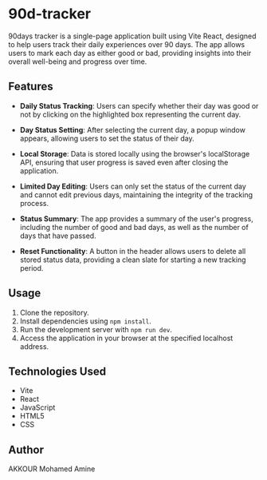 # 90d-tracker

90days tracker is a single-page application built using Vite React, designed to help users track their daily experiences over 90 days. The app allows users to mark each day as either good or bad, providing insights into their overall well-being and progress over time.

## Features

- **Daily Status Tracking**: Users can specify whether their day was good or not by clicking on the highlighted box representing the current day.
  
- **Day Status Setting**: After selecting the current day, a popup window appears, allowing users to set the status of their day.

- **Local Storage**: Data is stored locally using the browser's localStorage API, ensuring that user progress is saved even after closing the application.

- **Limited Day Editing**: Users can only set the status of the current day and cannot edit previous days, maintaining the integrity of the tracking process.

- **Status Summary**: The app provides a summary of the user's progress, including the number of good and bad days, as well as the number of days that have passed.

- **Reset Functionality**: A button in the header allows users to delete all stored status data, providing a clean slate for starting a new tracking period.

## Usage

1. Clone the repository.
2. Install dependencies using `npm install`.
3. Run the development server with `npm run dev`.
4. Access the application in your browser at the specified localhost address.

## Technologies Used

- Vite
- React
- JavaScript
- HTML5
- CSS

## Author

AKKOUR Mohamed Amine

